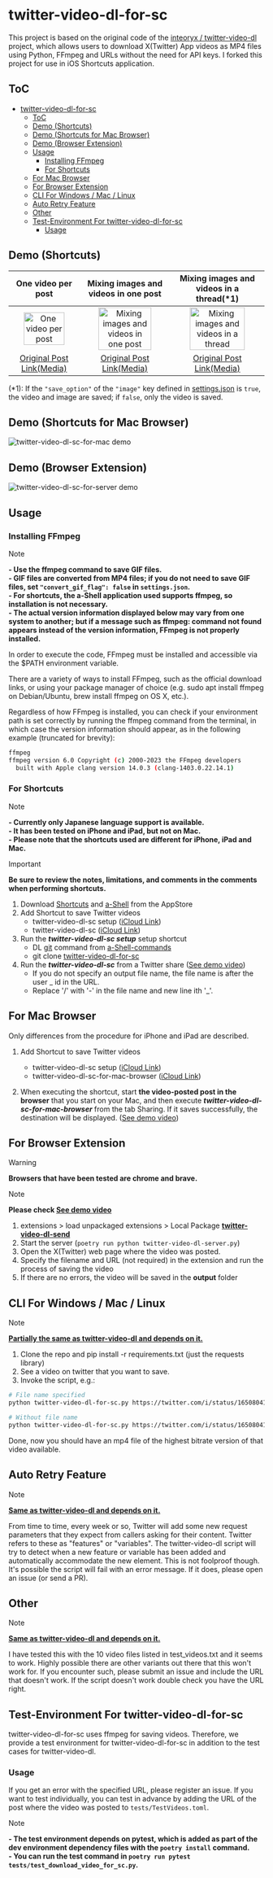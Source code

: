 # twitter-video-dl-for-sc

This project is based on the original code of the [inteoryx / twitter-video-dl](https://github.com/inteoryx/twitter-video-dl) project, which allows users to download X(Twitter) App videos as MP4 files using Python, FFmpeg and URLs without the need for API keys. I forked this project for use in iOS Shortcuts application.

## ToC

- [twitter-video-dl-for-sc](#twitter-video-dl-for-sc)
  - [ToC](#toc)
  - [Demo (Shortcuts)](#demo-shortcuts)
  - [Demo (Shortcuts for Mac Browser)](#demo-shortcuts-for-mac-browser)
  - [Demo (Browser Extension)](#demo-browser-extension)
  - [Usage](#usage)
    - [Installing FFmpeg](#installing-ffmpeg)
    - [For Shortcuts](#for-shortcuts)
  - [For Mac Browser](#for-mac-browser)
  - [For Browser Extension](#for-browser-extension)
  - [CLI For Windows / Mac / Linux](#cli-for-windows--mac--linux)
  - [Auto Retry Feature](#auto-retry-feature)
  - [Other](#other)
  - [Test-Environment For twitter-video-dl-for-sc](#test-environment-for-twitter-video-dl-for-sc)
    - [Usage](#usage-1)

## Demo (Shortcuts)

|One video per post|Mixing images and videos in one post|Mixing images and videos in a thread(*1)|
|:---:|:---:|:---:|
|<img src="./demo/demo1_v1_30fps_400x866.gif" width="80%" alt="One video per post">|<img src="./demo/demo2_v1_30fps_400x866.gif" width="80%" alt="Mixing images and videos in one post">|<img src="./demo/demo3_v3_30fps_400x866.gif" width="80%" alt="Mixing images and videos in a thread">|
|[Original Post Link(Media)](https://x.com/tw_7rikazhexde/status/1650804112987136000?s=20)|[Original Post Link(Media)](https://twitter.com/tw_7rikazhexde/status/1650808610157662211?s=20)|[Original Post Link(Media)](https://x.com/tw_7rikazhexde/status/1754040936005538201?s=20)|

(*1): If the `"save_option"` of the `"image"` key defined in [settings.json](./src/twitter_video_dl/settings.json) is `true`, the video and image are saved; if `false`, only the video is saved.

## Demo (Shortcuts for Mac Browser)

<img src="./demo/demo1_twitter-video-dl-sc-for-mac_60fps_1440x900.gif" alt="twitter-video-dl-sc-for-mac demo">

## Demo (Browser Extension)

<img src="./demo/demo1_twitter-video-dl-sc-for-server_30fps_2880x1800.gif" alt="twitter-video-dl-sc-for-server demo">

## Usage

### Installing FFmpeg

> [!NOTE]
> **- Use the ffmpeg command to save GIF files.**  
> **- GIF files are converted from MP4 files; if you do not need to save GIF files, set `"convert_gif_flag": false` in `settings.json`.**  
> **- For shortcuts, the a-Shell application used supports ffmpeg, so installation is not necessary.**  
> **- The actual version information displayed below may vary from one system to another; but if a message such as ffmpeg: command not found appears instead of the version information, FFmpeg is not properly installed.**

In order to execute the code, FFmpeg must be installed and accessible via the $PATH environment variable.

There are a variety of ways to install FFmpeg, such as the official download links, or using your package manager of choice (e.g. sudo apt install ffmpeg on Debian/Ubuntu, brew install ffmpeg on OS X, etc.).

Regardless of how FFmpeg is installed, you can check if your environment path is set correctly by running the ffmpeg command from the terminal, in which case the version information should appear, as in the following example (truncated for brevity):

```bash
ffmpeg
ffmpeg version 6.0 Copyright (c) 2000-2023 the FFmpeg developers
  built with Apple clang version 14.0.3 (clang-1403.0.22.14.1)
```

### For Shortcuts

> [!NOTE]
> **- Currently only Japanese language support is available.**  
> **- It has been tested on iPhone and iPad, but not on Mac.**  
> **- Please note that the shortcuts used are different for iPhone, iPad and Mac.**  

> [!Important]
> **Be sure to review the notes, limitations, and comments in the comments when performing shortcuts.**  

1. Download [Shortcuts](https://apps.apple.com/us/app/shortcuts/id915249334) and [a-Shell](https://apps.apple.com/jp/app/a-shell/id1473805438) from the AppStore
2. Add Shortcut to save Twitter videos
   - twitter-video-dl-sc setup ([iCloud Link](https://www.icloud.com/shortcuts/a6adf3692039454a8168f7221b808c67))
   - twitter-video-dl-sc ([iCloud Link](https://www.icloud.com/shortcuts/ecbc62aa449c4e2cb4fea1e8eec9d168))
3. Run the ***twitter-video-dl-sc setup*** setup shortcut  
   - DL [git](https://github.com/holzschu/a-Shell-commands/releases/download/0.1/git) command from [a-Shell-commands](https://github.com/holzschu/a-Shell-commands)
   - git clone [twitter-video-dl-for-sc](https://github.com/7rikazhexde/twitter-video-dl-for-sc)  
4. Run the ***twitter-video-dl-sc*** from a Twitter share ([See demo video](#demo-shortcuts))  
   - If you do not specify an output file name, the file name is after the user _ id in the URL.
   - Replace '/' with '-' in the file name and new line ith '_'.

## For Mac Browser

Only differences from the procedure for iPhone and iPad are described.

1. Add Shortcut to save Twitter videos
   - twitter-video-dl-sc setup ([iCloud Link](https://www.icloud.com/shortcuts/a6adf3692039454a8168f7221b808c67))
   - twitter-video-dl-sc-for-mac-browser ([iCloud Link](https://www.icloud.com/shortcuts/bfbf5cd42dbe40cba7ed60f066be850d))

2. When executing the shortcut, start **the video-posted post in the browser** that you start on your Mac, and then execute ***twitter-video-dl-sc-for-mac-browser*** from the tab Sharing. If it saves successfully, the destination will be displayed. ([See demo video](#demo-shortcuts-for-mac-browser))

## For Browser Extension

> [!WARNING]
> **Browsers that have been tested are chrome and brave.**

> [!NOTE]
> **Please check [See demo video](#demo-browser-extension)**

1. extensions > load unpackaged extensions > Local Package
   **[twitter-video-dl-send](./browser_extension/twitter-video-dl-send/)**
2. Start the server (`poetry run python twitter-video-dl-server.py`)
3. Open the X(Twitter) web page where the video was posted.
4. Specify the filename and URL (not required) in the extension and run the process of saving the video
5. If there are no errors, the video will be saved in the **output** folder

## CLI For Windows / Mac / Linux

> [!NOTE]
> **[Partially the same as twitter-video-dl and depends on it.](https://github.com/inteoryx/twitter-video-dl)**  

1. Clone the repo and pip install -r requirements.txt (just the requests library)
2. See a video on twitter that you want to save.
3. Invoke the script, e.g.:

```bash
# File name specified
python twitter-video-dl-for-sc.py https://twitter.com/i/status/1650804112987136000 output_file_name
```

```bash
# Without file name
python twitter-video-dl-for-sc.py https://twitter.com/i/status/1650804112987136000 ""
```

Done, now you should have an mp4 file of the highest bitrate version of that video available.

## Auto Retry Feature

> [!NOTE]
> **[Same as twitter-video-dl and depends on it.](https://github.com/inteoryx/twitter-video-dl)**  

From time to time, every week or so, Twitter will add some new request parameters that they expect from callers asking for their content.  Twitter refers to these as "features" or "variables".  The twitter-video-dl script will try to detect when a new feature or variable has been added and automatically accommodate the new element.  This is not foolproof though.  It's possible the script will fail with an error message.  If it does, please open an issue (or send a PR).

## Other

> [!NOTE]
> **[Same as twitter-video-dl and depends on it.](https://github.com/inteoryx/twitter-video-dl)**  

I have tested this with the 10 video files listed in test_videos.txt and it seems to work.  Highly possible there are other variants out there that this won't work for.  If you encounter such, please submit an issue and include the URL that doesn't work.  If the script doesn't work double check you have the URL right.

## Test-Environment For twitter-video-dl-for-sc

twitter-video-dl-for-sc uses ffmpeg for saving videos. Therefore, we provide a test environment for twitter-video-dl-for-sc in addition to the test cases for twitter-video-dl.

### Usage

If you get an error with the specified URL, please register an issue. If you want to test individually, you can test in advance by adding the URL of the post where the video was posted to `tests/TestVideos.toml`.

> [!NOTE]
> **- The test environment depends on **pytest**, which is added as part of the dev environment dependency files with the `poetry install` command.**  
> **- You can run the test command in `poetry run pytest tests/test_download_video_for_sc.py`.**
